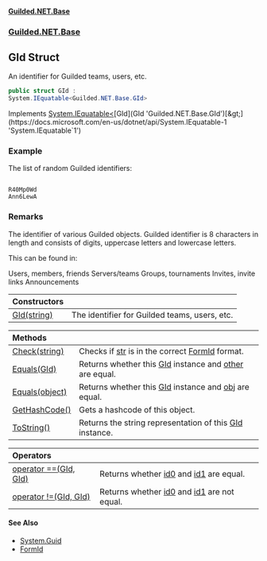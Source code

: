 
#### [Guilded.NET.Base](Guilded_NET_Base 'Guilded_NET_Base')
### [Guilded.NET.Base](Guilded_NET_Base#Guilded_NET_Base 'Guilded.NET.Base')
## GId Struct
An identifier for Guilded teams, users, etc.  
```csharp
public struct GId :
System.IEquatable<Guilded.NET.Base.GId>
```

Implements [System.IEquatable&lt;](https://docs.microsoft.com/en-us/dotnet/api/System.IEquatable-1 'System.IEquatable`1')[GId](GId 'Guilded.NET.Base.GId')[&gt;](https://docs.microsoft.com/en-us/dotnet/api/System.IEquatable-1 'System.IEquatable`1')  
### Example
The list of random Guilded identifiers:

```none
  
R40Mp0Wd  
Ann6LewA  
```
### Remarks
The identifier of various Guilded objects. Guilded identifier is 8 characters in length and consists of digits, uppercase letters and lowercase letters.



This can be found in:

<list type="bullet">  
  <item>  
    <description>Users, members, friends</description>  
  </item>  
  <item>  
    <description>Servers/teams</description>  
  </item>  
  <item>  
    <description>Groups, tournaments</description>  
  </item>  
  <item>  
    <description>Invites, invite links</description>  
  </item>  
  <item>  
    <description>Announcements</description>  
  </item>  
</list>

| Constructors | |
| :--- | :--- |
| [GId(string)](GId_GId(string) 'Guilded.NET.Base.GId.GId(string)') | The identifier for Guilded teams, users, etc.<br/> |

| Methods | |
| :--- | :--- |
| [Check(string)](GId_Check(string) 'Guilded.NET.Base.GId.Check(string)') | Checks if [str](GId_Check(string)#Guilded_NET_Base_GId_Check(string)_str 'Guilded.NET.Base.GId.Check(string).str') is in the correct [FormId](FormId 'Guilded.NET.Base.FormId') format.<br/> |
| [Equals(GId)](GId_Equals(GId) 'Guilded.NET.Base.GId.Equals(Guilded.NET.Base.GId)') | Returns whether this [GId](GId 'Guilded.NET.Base.GId') instance and [other](GId_Equals(GId)#Guilded_NET_Base_GId_Equals(Guilded_NET_Base_GId)_other 'Guilded.NET.Base.GId.Equals(Guilded.NET.Base.GId).other') are equal.<br/> |
| [Equals(object)](GId_Equals(object) 'Guilded.NET.Base.GId.Equals(object)') | Returns whether this [GId](GId 'Guilded.NET.Base.GId') instance and [obj](GId_Equals(object)#Guilded_NET_Base_GId_Equals(object)_obj 'Guilded.NET.Base.GId.Equals(object).obj') are equal.<br/> |
| [GetHashCode()](GId_GetHashCode() 'Guilded.NET.Base.GId.GetHashCode()') | Gets a hashcode of this object.<br/> |
| [ToString()](GId_ToString() 'Guilded.NET.Base.GId.ToString()') | Returns the string representation of this [GId](GId 'Guilded.NET.Base.GId') instance.<br/> |

| Operators | |
| :--- | :--- |
| [operator ==(GId, GId)](GId_operator(GId_GId) 'Guilded.NET.Base.GId.op_Equality(Guilded.NET.Base.GId, Guilded.NET.Base.GId)') | Returns whether [id0](GId_operator(GId_GId)#Guilded_NET_Base_GId_op_Equality(Guilded_NET_Base_GId_Guilded_NET_Base_GId)_id0 'Guilded.NET.Base.GId.op_Equality(Guilded.NET.Base.GId, Guilded.NET.Base.GId).id0') and [id1](GId_operator(GId_GId)#Guilded_NET_Base_GId_op_Equality(Guilded_NET_Base_GId_Guilded_NET_Base_GId)_id1 'Guilded.NET.Base.GId.op_Equality(Guilded.NET.Base.GId, Guilded.NET.Base.GId).id1') are equal.<br/> |
| [operator !=(GId, GId)](GId_operator!(GId_GId) 'Guilded.NET.Base.GId.op_Inequality(Guilded.NET.Base.GId, Guilded.NET.Base.GId)') | Returns whether [id0](GId_operator!(GId_GId)#Guilded_NET_Base_GId_op_Inequality(Guilded_NET_Base_GId_Guilded_NET_Base_GId)_id0 'Guilded.NET.Base.GId.op_Inequality(Guilded.NET.Base.GId, Guilded.NET.Base.GId).id0') and [id1](GId_operator!(GId_GId)#Guilded_NET_Base_GId_op_Inequality(Guilded_NET_Base_GId_Guilded_NET_Base_GId)_id1 'Guilded.NET.Base.GId.op_Inequality(Guilded.NET.Base.GId, Guilded.NET.Base.GId).id1') are not equal.<br/> |

#### See Also
- [System.Guid](https://docs.microsoft.com/en-us/dotnet/api/System.Guid 'System.Guid')
- [FormId](FormId 'Guilded.NET.Base.FormId')
